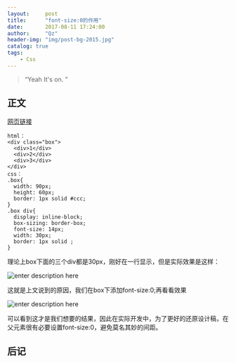 ```yaml
---
layout:     post
title:      "font-size:0的作用"
date:       2017-08-11 17:24:00
author:     "Qz"
header-img: "img/post-bg-2015.jpg"
catalog: true
tags:
    - Css
---
```


> “Yeah It's on. ”


## 正文
[网页链接](http://www.cnblogs.com/guagnxu/p/6382163.html)
```
html：
<div class="box">
  <div>1</div>
  <div>2</div>
  <div>3</div>
</div>
css：
.box{
  width: 90px;
  height: 60px;
  border: 1px solid #ccc;
}
.box div{
  display: inline-block;
  box-sizing: border-box;
  font-size: 14px;
  width: 30px;
  border: 1px solid ;
}
```
理论上box下面的三个div都是30px，刚好在一行显示，但是实际效果是这样：

![enter description here][1]

这就是上文说到的原因，我们在box下添加font-size:0;再看看效果

![enter description here][2]

可以看到这才是我们想要的结果，因此在实际开发中，为了更好的还原设计稿，在父元素很有必要设置font-size:0，避免莫名其妙的间距。
## 后记


  [1]: http://images2015.cnblogs.com/blog/1098079/201702/1098079-20170209145030213-330247522.png
  [2]: http://images2015.cnblogs.com/blog/1098079/201702/1098079-20170209145334791-2090940407.png